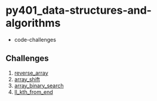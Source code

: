 # py401_data-structures-and-algorithms
- code-challenges

## Challenges
1. [reverse_array](./challenges/reverse_array)
2. [array_shift](./challenges/array_shift)
3. [array_binary_search](./challenges/array_binary_search)
4. [ll_kth_from_end](./challenges/ll_kth_from_end)
